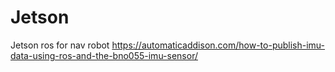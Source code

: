 # Jetson
Jetson ros for nav robot
https://automaticaddison.com/how-to-publish-imu-data-using-ros-and-the-bno055-imu-sensor/
